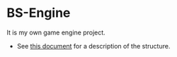 # BS-Engine

It is my own game engine project.

- See [this document](./Architecture.md) for a description of the structure.

